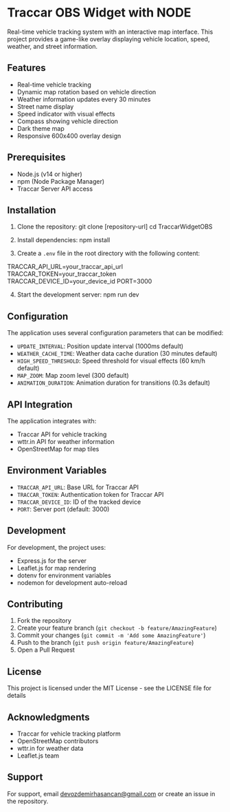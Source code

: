 # Traccar OBS Widget with NODE

Real-time vehicle tracking system with an interactive map interface. This project provides a game-like overlay displaying vehicle location, speed, weather, and street information.

## Features

- Real-time vehicle tracking
- Dynamic map rotation based on vehicle direction
- Weather information updates every 30 minutes
- Street name display
- Speed indicator with visual effects
- Compass showing vehicle direction
- Dark theme map
- Responsive 600x400 overlay design

## Prerequisites

- Node.js (v14 or higher)
- npm (Node Package Manager)
- Traccar Server API access

## Installation

1. Clone the repository: 
git clone [repository-url]
cd TraccarWidgetOBS


2. Install dependencies:
npm install

3. Create a `.env` file in the root directory with the following content:

TRACCAR_API_URL=your_traccar_api_url
TRACCAR_TOKEN=your_traccar_token
TRACCAR_DEVICE_ID=your_device_id
PORT=3000

4. Start the development server:
npm run dev

## Configuration

The application uses several configuration parameters that can be modified:

- `UPDATE_INTERVAL`: Position update interval (1000ms default)
- `WEATHER_CACHE_TIME`: Weather data cache duration (30 minutes default)
- `HIGH_SPEED_THRESHOLD`: Speed threshold for visual effects (60 km/h default)
- `MAP_ZOOM`: Map zoom level (300 default)
- `ANIMATION_DURATION`: Animation duration for transitions (0.3s default)


## API Integration

The application integrates with:
- Traccar API for vehicle tracking
- wttr.in API for weather information
- OpenStreetMap for map tiles

## Environment Variables

- `TRACCAR_API_URL`: Base URL for Traccar API
- `TRACCAR_TOKEN`: Authentication token for Traccar API
- `TRACCAR_DEVICE_ID`: ID of the tracked device
- `PORT`: Server port (default: 3000)

## Development

For development, the project uses:
- Express.js for the server
- Leaflet.js for map rendering
- dotenv for environment variables
- nodemon for development auto-reload

## Contributing

1. Fork the repository
2. Create your feature branch (`git checkout -b feature/AmazingFeature`)
3. Commit your changes (`git commit -m 'Add some AmazingFeature'`)
4. Push to the branch (`git push origin feature/AmazingFeature`)
5. Open a Pull Request

## License

This project is licensed under the MIT License - see the LICENSE file for details

## Acknowledgments

- Traccar for vehicle tracking platform
- OpenStreetMap contributors
- wttr.in for weather data
- Leaflet.js team

## Support

For support, email devozdemirhasancan@gmail.com or create an issue in the repository.